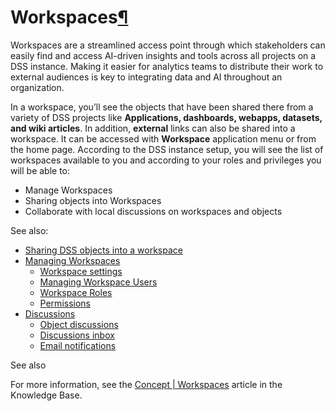Workspaces[¶](#workspaces "Permalink to this heading")
======================================================


Workspaces are a streamlined access point through which stakeholders can easily find and access AI\-driven insights and tools across all projects on a DSS instance. Making it easier for analytics teams to distribute their work to external audiences is key to integrating data and AI throughout an organization.


In a workspace, you’ll see the objects that have been shared there from a variety of DSS projects like **Applications, dashboards, webapps, datasets, and wiki articles**. In addition, **external** links can also be shared into a workspace.
It can be accessed with **Workspace** application menu or from the home page. According to the DSS instance setup, you will see the list of workspaces available to you and according to your roles and privileges you will be able to:


* Manage Workspaces
* Sharing objects into Workspaces
* Collaborate with local discussions on workspaces and objects


See also:



* [Sharing DSS objects into a workspace](sharing-to-workspaces.html)
* [Managing Workspaces](managing.html)
	+ [Workspace settings](managing.html#workspace-settings)
	+ [Managing Workspace Users](managing.html#managing-workspace-users)
	+ [Workspace Roles](managing.html#workspace-roles)
	+ [Permissions](managing.html#permissions)
* [Discussions](../collaboration/discussions.html)
	+ [Object discussions](../collaboration/discussions.html#object-discussions)
	+ [Discussions inbox](../collaboration/discussions.html#discussions-inbox)
	+ [Email notifications](../collaboration/discussions.html#email-notifications)




See also


For more information, see the [Concept \| Workspaces](https://knowledge.dataiku.com/latest/collaboration/workspaces/concept-workspaces.html) article in the Knowledge Base.
